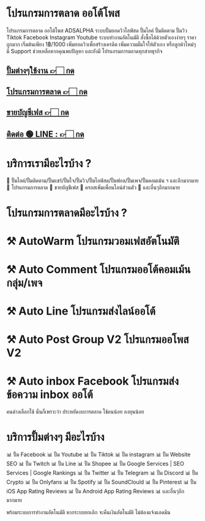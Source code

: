 # โปรแกรมการตลาด ออโต้โพส

โปรแกรมการตลาด ออโต้โพส ADSALPHA ระบบปั้มยอดวิวไลฟ์สด ปั้มไลค์ ปั้มติดตาม ปั้มวิว Tiktok Facebook Instagram Youtube ระบบทำงานอัตโนมัติ สั่งซื้อได้ด้วยตัวเองง่ายๆ ราคาถูกมาก เริ่มต้นเพียง 1฿/1000 เพิ่มยอดวิวเพื่อสร้างเครดิต เพิ่มความมั่นใจให้ตัวเอง หรือลูกค้าใหม่ๆ มี Support ช่วยเหลือหากคุณพบปัญหา และยังมี โปรแกรมการตลาดทุกสายธุรกิจ

## [ปั้มต่างๆใช้งาน 👉🏻 กด ](https://member.adsalphath.com/product)
## [โปรแกรมการตลาด 👉🏻 กด ](https://member.adsalphath.com/program)
## [ขายบัญชีเฟส 👉🏻 กด ](https://member.adsalphath.com/facebook)
## [ติดต่อ 🟢 LINE : 👉🏻 กด ](https://lin.ee/bCxWkQB)

# บริการเรามีอะไรบ้าง ?
📢 ปั้มไลค์/ปั้มติดตาม/ปั้มแชร์/ปั้มใจ/ปั้มวิว/ปั้มไลฟ์สด/ปั้มฟอล/ปั้มเพจ/ปั้มคอมเม้น ฯ และอีกมากมาย
📢 โปรแกรมการตลาด
📢 ขายบัญชีเฟส
📢 ครอสเพิ่มเพื่อนไลน์ส่วนตัว
📢 และอื่นๆอีกมากมาย

# โปรแกรมการตลาดมีอะไรบ้าง ? 

# ⚒ AutoWarm โปรแกรมวอมเฟสอัตโนมัติ
# ⚒ Auto Comment โปรแกรมออโต้คอมเม้นกลุ่ม/เพจ
# ⚒ Auto Line โปรแกรมส่งไลน์ออโต้
# ⚒ Auto Post Group V2 โปรแกรมออโพส V2
# ⚒ Auto inbox Facebook โปรแกรมส่งข้อความ inbox ออโต้
 
คนต่างเลือกใช้ นั่นก็เพราะว่า ประหยัดงบการตลาด ใช้คนน้อย ลงทุนน้อย

# บริการปั้มต่างๆ มีอะไรบ้าง

📊 ปั้ม Facebook
📊 ปั้ม Youtube
📊 ปั้ม Tiktok
📊 ปั้ม instagram
📊 ปั้ม Website SEO
📊 ปั้ม Twitch
📊 ปั้ม Line
📊 ปั้ม Shopee
📊 ปั้ม Google Services | SEO Services | Google Rankings
📊 ปั้ม Twitter
📊 ปั้ม Telegram
📊 ปั้ม Discord
📊 ปั้ม Crypto
📊 ปั้ม Onlyfans
📊 ปั้ม Spotify
📊 ปั้ม SoundClould
📊 ปั้ม Pinterest
📊 ปั้ม iOS App Rating Reviews
📊 ปั้ม Android App Rating Reviews
📊 และอื่นๆอีกมากมาย

พร้อมระบบการทำงานอัตโนมัติ หากระบบยกเลิก จะคืนเงินอัตโนมัติ ไม่ต้องแจ้งแอดมิน